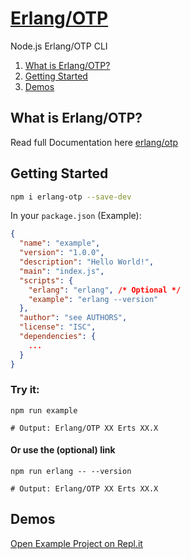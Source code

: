 # [Erlang/OTP](https://repl.it/@robinrpr/erlang-otp)
Node.js Erlang/OTP CLI

1. [What is Erlang/OTP?](https://github.com/erlangjs/erlang-otp#what-is-erlang-otp)
2. [Getting Started](https://github.com/erlangjs/erlang-otp#getting-started)
3. [Demos](https://github.com/erlangjs/erlang-otp3#demos)

## What is Erlang/OTP?
Read full Documentation here [erlang/otp](https://github.com/erlang/otp)

## Getting Started

```bash
npm i erlang-otp --save-dev
```

In your `package.json` (Example):
```json
{
  "name": "example",
  "version": "1.0.0",
  "description": "Hello World!",
  "main": "index.js",
  "scripts": {
    "erlang": "erlang", /* Optional */
    "example": "erlang --version"
  },
  "author": "see AUTHORS",
  "license": "ISC",
  "dependencies": {
    ...
  }
}
```

### Try it:
```shell
npm run example

# Output: Erlang/OTP XX Erts XX.X
```

#### Or use the (optional) link
```shell
npm run erlang -- --version

# Output: Erlang/OTP XX Erts XX.X
```

## Demos
[Open Example Project on Repl.it](https://repl.it/@robinrpr/erlang-otp-example)
